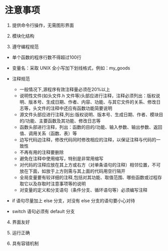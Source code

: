 # 注意事项

1. 提供命令行操作，无需图形界面

2. 模块化结构

3. 遵守编程规范

  - 单个函数的程序行数不得超过100行

  - 变量名：采取 UNIX 全小写加下划线格式，例如：my_goods

  - 注释规范

    - 一般情况下,源程序有效注释量必须在20%以上
    - 说明性文件(如头文件.h 文件等)头部应进行注释，注释必须列出：版权说明、版本号、生成日期、作者、内容、功能、与其它文件的关系、修改日志等，头文件的注释中还应有函数功能简要说明
    - 源文件头部应进行注释,列出:版权说明、版本号、生成日期、作者、模块目的/功能、主要函数及其功能、修改日志等
    - 函数头部进行注释，列出：函数的目的/功能、输入参数、输出参数、返回值、调用关系（函数、表）等
    - 边写代码边注释，修改代码同时修改相应的注释，以保证注释与代码的一致性
    - 不再有用的注释要删除
    - 避免在注释中使用缩写，特别是非常用缩写
    - 对代码的注释应放在其上方或右方（对单条语句的注释）相邻位置，不可放在下面，如放于上方则需与其上面的代码用空行隔开
    - 全局变量要有较详细的注释,包括对其功能、取值范围、哪些函数或过程存取它以及存取时注意事项等的说明
    - 对变量的定义和分支语句（条件分支、循环语句等）必须编写注释

  - if 语句尽量加上 else 分支，对没有 else 分支的语句要小心对待

  - switch 语句必须有 default 分支

4. 界面友好

5. 运行正确

6. 具有容错机制
